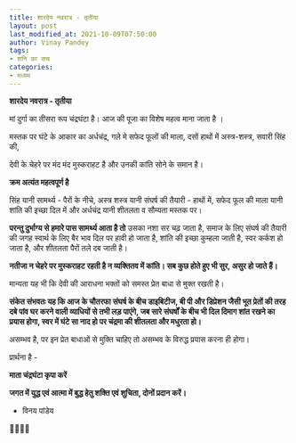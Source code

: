 ```yaml
---
title: शारदेय नवरात्र - तृतीया
layout: post
last_modified_at: 2021-10-09T07:50:00
author: Vinay Pandey
tags:
- शनि का सच
categories:
- मध्यम
---
```

**शारदेय नवरात्र - तृतीया**

मां दुर्गा का तीसरा रूप चंद्रघंटा है। आज की पूजा का विशेष महत्व माना जाता है ।

मस्तक पर घंटे के आकार का अर्धचंद्र, 
गले मे सफेद फूलों की माला, 
दसों हाथों में अस्त्र-शस्त्र, 
सवारी सिंह की,

देवी के चेहरे पर मंद मंद मुस्कराहट है और उनकी कांति सोने के समान है। 

**क्रम अत्यंत महत्वपूर्ण है**

सिंह यानी सामर्थ्य - पैरों के नीचे, 
अस्त्र शस्त्र यानी संघर्ष की तैयारी - हाथों में, 
सफेद फूल की माला यानी शांति की इच्छा दिल में और 
अर्धचंद्र यानी शीतलता व सौम्यता मस्तक पर।

**परन्तु दुर्भाग्य से हमारे पास सामर्थ्य आता है तो** 
उसका नशा सर चढ़ जाता है, 
समाज के लिए संघर्ष की तैयारी की जगह स्वार्थ के लिए बैर भाव दिल पर हावी हो जाता है,
शांति की इच्छा कुम्हला जाती है,
स्वर कर्कश हो जाता है,
और शीतलता पैरों तले दब जाती है। 

**नतीजा न चेहरे पर मुस्कराहट रहती है न व्यक्तितव में कांति। सब कुछ होते हुए भी सुर, असुर हो जाते हैं।** 

मान्यता यह भी कि देवी की आराधना भक्तों को समस्त प्रेत बाधा से मुक्त रखती है। 

**संकेत संभवतः यह कि आज के चौतरफा संघर्ष के बीच डाइबिटीज, बी पी और डिप्रेशन जैसी भूत प्रेतों की तरह दबे पांव घर करने वाली व्याधियों से तभी लड़ पाएंगे, जब सारे संघर्षों के बीच भी दिल दिमाग शांत रखने का प्रयास होगा, स्वर में घंटे सा नाद हो पर चंद्रमा की शीतलता और मधुरता हो।** 

असम्भव है, पर इन प्रेत बाधाओं से मुक्ति चाहिए तो असम्भव के विरुद्ध प्रयास करना ही होगा।

प्रार्थना है -

**माता चंद्रघंटा कृपा करें**

**जगत में युद्ध एवं आत्मा में बुद्ध हेतु शक्ति एवं शुचिता, दोनों प्रदान करें।**

- विनय पांडेय

🙏🌷🌷🙏


